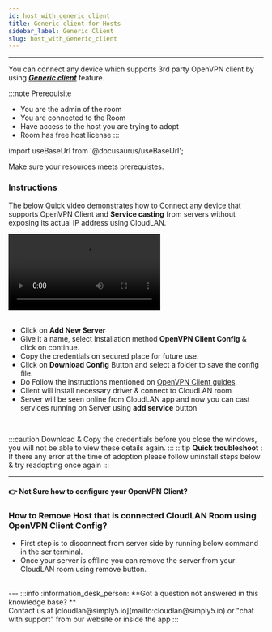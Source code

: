 ```yaml
---
id: host_with_generic_client
title: Generic client for Hosts
sidebar_label: Generic Client
slug: host_with_Generic_client
---
```

---

You can connect any device which supports 3rd party OpenVPN client by using [***Generic client***](/getting_started/generic_client.md) feature. 

:::note Prerequisite
- You are the admin of the room
- You are connected to the Room
- Have access to the host you are trying to adopt
- Room has free host license
:::

import useBaseUrl from '@docusaurus/useBaseUrl';

Make sure your resources meets prerequistes.


### Instructions

The below Quick video demonstrates how to Connect any device that supports OpenVPN Client and **Service casting** from servers without exposing its actual IP address using CloudLAN.

<div className = "iframe_container">
  <video className="responsive-iframe" src={useBaseUrl("videos/Download_ovpn_config.mp4")} title="Download OpenVPN Config File" autoPlay="true" controls></video>
</div>


<br />

- Click on **Add New Server**
- Give it a name, select Installation method **OpenVPN Client Config** & click on continue.
- Copy the credentials on secured place for future use.
- Click on **Download Config** Button and select a folder to save the config file.
- Do Follow the instructions mentioned on [OpenVPN Client guides](./computers/centos.md).
- Client will install necessary driver & connect to CloudLAN room
- Server will be seen online from CloudLAN app and now you can cast services running on Server using **add service** button

<br />

:::caution
Download & Copy the credentials before you close the windows, you will not be able to view these details again.
:::
:::tip
**Quick troubleshoot** : If there any error at the time of adoption please follow uninstall steps below & try readopting once again
:::

---

#### :point_right: Not Sure how to configure your OpenVPN Client? 

### How to Remove Host that is connected CloudLAN Room using OpenVPN Client Config?

- First step is to disconnect from server side by running below command in the ser terminal.
- Once your server is offline you can remove the server from your CloudLAN room using remove button.


<br />
---
:::info
:information_desk_person: **Got a question not answered in this knowledge base? ** <br />
Contact us at [cloudlan@simply5.io](mailto:cloudlan@simply5.io) or "chat with support" from our website or inside the app
:::